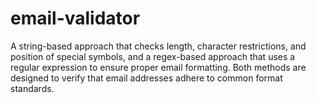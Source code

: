 # email-validator
A string-based approach that checks length, character restrictions, and position of special symbols, and a regex-based approach that uses a regular expression to ensure proper email formatting. Both methods are designed to verify that email addresses adhere to common format standards.
